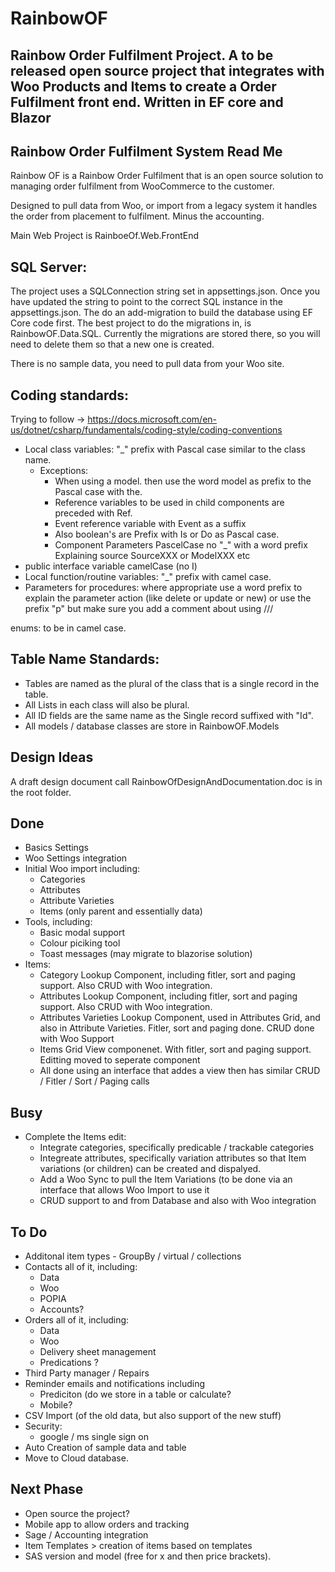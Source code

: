 # RainbowOF
Rainbow Order Fulfilment Project. A to be released open source project that integrates with Woo Products and Items to create a Order Fulfilment front end. Written in EF core and Blazor
---------------------------------------------------------------------
Rainbow Order Fulfilment System Read Me
---------------------------------------------------------------------

Rainbow OF is a Rainbow Order Fulfilment that is an open source solution to managing order fulfilment from WooCommerce to the customer.

Designed to pull data from Woo, or import from a legacy system it handles the order from placement to fulfilment. Minus the accounting.

Main Web Project is RainboeOf.Web.FrontEnd

SQL Server:
------------------
The project uses a SQLConnection string set in appsettings.json. Once you have updated the string to point to the correct SQL instance in the appsettings.json. The do an add-migration to build the database using EF Core code first. The best project to do the migrations in, is RainbowOF.Data.SQL. Currently the migrations are stored there, so you will need to delete them so that a new one is created.

There is no sample data, you need to pull data from your Woo site.

Coding standards:
------------------

Trying to follow -> https://docs.microsoft.com/en-us/dotnet/csharp/fundamentals/coding-style/coding-conventions

- Local class variables: "_" prefix with Pascal case similar to the class name.  
	- Exceptions:
		* When using a model. then use the word model as prefix to the Pascal case with the. 
		* Reference variables to be used in child components are preceded with Ref.
		* Event reference variable with Event as a suffix
		* Also boolean's are Prefix with Is or Do as Pascal case.
		* Component Parameters PascelCase no "_" with a word prefix Explaining source SourceXXX or ModelXXX etc 
- public interface variable camelCase (no I)
- Local function/routine variables: "_" prefix with camel case.
- Parameters for procedures: where appropriate use a word prefix to explain the parameter action (like delete or update or new) or use the prefix "p" but make sure you add a comment about using ///

enums: to be in camel case.

Table Name Standards:
----------------------
- Tables are named as the plural of the class that is a single record in the table. 
- All Lists in each class will also be plural. 
- All ID fields are the same name as the Single record suffixed with "Id".
- All models / database classes are store in RainbowOF.Models


Design Ideas
--------------
A draft design document call RainbowOfDesignAndDocumentation.doc is in the root folder.

Done
----
- Basics Settings
- Woo Settings integration
- Initial Woo import including:
	- Categories
	- Attributes
	- Attribute Varieties
	- Items (only parent and essentially data)
- Tools, including:
	- Basic modal support
	- Colour piciking tool
	- Toast messages (may migrate to blazorise solution)
- Items:
	- Category Lookup Component, including fitler, sort and paging support. Also CRUD with Woo integration.
	- Attributes Lookup Component, including fitler, sort and paging support. Also CRUD with Woo integration.
	- Attributes Varieties Lookup Component, used in Attributes Grid, and also in Attribute Varieties. Fitler, sort and paging done. CRUD done with Woo Support
	- Items Grid View componenet. With fitler, sort and paging support. Editting moved to seperate component
	- All done using an interface that addes a view then has similar CRUD / Fitler / Sort / Paging calls

Busy
-----
- Complete the Items edit:
	- Integrate categories, specifically predicable / trackable categories
	- Integreate attributes, specifically variation attributes so that Item variations (or children) can be created and dispalyed.
	- Add a Woo Sync to pull the Item Variations (to be done via an interface that allows Woo Import to use it
	- CRUD support to and from Database and also with Woo integration

To Do
------
- Additonal item types - GroupBy / virtual / collections
- Contacts all of it, including:
	- Data
	- Woo
	- POPIA
	- Accounts? 
- Orders all of it, including:
	- Data
	- Woo
	- Delivery sheet management
	- Predications ?	
- Third Party manager / Repairs
- Reminder emails and notifications including
	- Prediciton (do we store in a table or calculate?
	- Mobile?
- CSV Import (of the old data, but also support of the new stuff)
- Security:
	- google / ms single sign on 
- Auto Creation of sample data and table
- Move to Cloud database.

Next Phase
----------
- Open source the project?
- Mobile app to allow orders and tracking
- Sage / Accounting integration
- Item Templates > creation of items based on templates
- SAS version and model (free for x and then price brackets).
 
